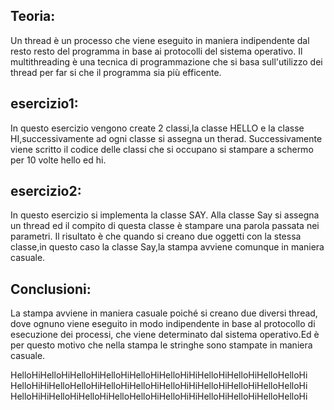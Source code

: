 ## Teoria:
Un thread è un processo che viene eseguito in maniera indipendente dal resto resto del programma in base ai protocolli del sistema operativo.
Il multithreading è una tecnica di programmazione che si basa sull'utilizzo dei thread per far si che il programma sia più efficente.

## esercizio1: 
In questo esercizio vengono create 2 classi,la classe HELLO e la classe HI,successivamente ad ogni classe si assegna un therad.
Successivamente viene scritto il codice delle classi che si occupano si stampare a schermo per 10 volte hello ed hi.

## esercizio2:
In questo esercizio si implementa la classe SAY.
Alla classe Say si assegna un thread ed il compito di questa classe è stampare una parola passata nei parametri.
Il risultato è che quando si creano due oggetti con la stessa classe,in questo caso la classe Say,la stampa avviene comunque in maniera casuale. 

## Conclusioni:
La stampa avviene in maniera casuale poiché si creano due diversi thread, dove ognuno viene eseguito in modo indipendente in base al protocollo di esecuzione dei processi, che viene determinato dal sistema operativo.Ed è per questo motivo che nella stampa le stringhe sono stampate in maniera casuale.

HelloHiHelloHiHelloHiHelloHiHelloHiHelloHiHiHelloHiHelloHiHelloHelloHi
HelloHiHiHelloHelloHiHelloHiHelloHiHelloHiHiHelloHiHelloHiHelloHelloHi
HelloHiHiHelloHiHelloHiHelloHelloHiHelloHiHiHelloHiHelloHiHelloHelloHi
